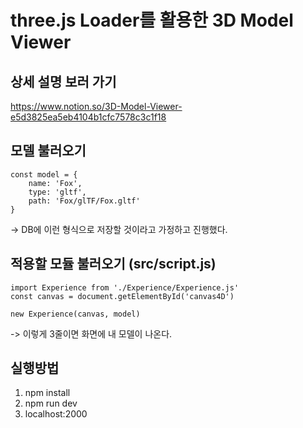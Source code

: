 # three.js Loader를 활용한 3D Model Viewer
## 상세 설명 보러 가기
https://www.notion.so/3D-Model-Viewer-e5d3825ea5eb4104b1cfc7578c3c1f18
## 모델 불러오기 
```
const model = {
    name: 'Fox',
    type: 'gltf',
    path: 'Fox/glTF/Fox.gltf'
}
```
-> DB에 이런 형식으로 저장할 것이라고 가정하고 진행했다.
## 적용할 모듈 불러오기 (src/script.js)
```
import Experience from './Experience/Experience.js'
const canvas = document.getElementById('canvas4D')

new Experience(canvas, model)
```
-> 이렇게 3줄이면 화면에 내 모델이 나온다.
## 실행방법
1. npm install
2. npm run dev
3. localhost:2000 
